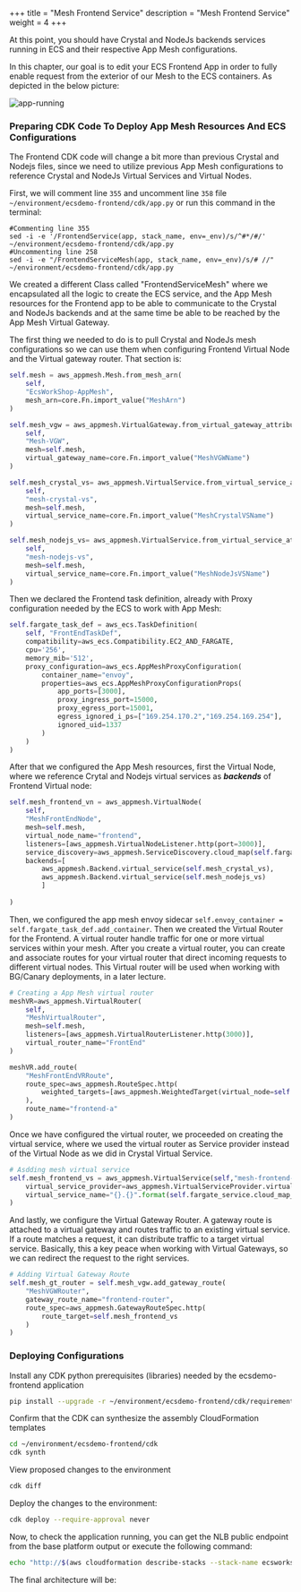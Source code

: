 +++
title = "Mesh Frontend Service"
description = "Mesh Frontend Service"
weight = 4
+++

At this point, you should have Crystal and NodeJs backends services running in ECS and their respective App Mesh configurations.

In this chapter, our goal is to edit your ECS Frontend App in order to fully enable request from the exterior of our Mesh to the ECS containers. As depicted in the below picture:

![app-running](../images/final-app-working.png)


### Preparing CDK Code To Deploy App Mesh Resources And ECS Configurations

The Frontend CDK code will change a bit more than previous Crystal and Nodejs files, since we need to utilize previous App Mesh configurations to reference Crystal and NodeJs Virtual Services and Virtual Nodes. 


First, we will comment line `355` and uncomment line `358` file `~/environment/ecsdemo-frontend/cdk/app.py` or run this command in the terminal:
```
#Commenting line 355
sed -i -e '/FrontendService(app, stack_name, env=_env)/s/^#*/#/' ~/environment/ecsdemo-frontend/cdk/app.py 
#Uncommenting line 258
sed -i -e "/FrontendServiceMesh(app, stack_name, env=_env)/s/# //" ~/environment/ecsdemo-frontend/cdk/app.py 
```

We created a different Class called "FrontendServiceMesh" where we encapsulated all the logic to create the ECS service, and the App Mesh resources for the Frontend app to be able to communicate to the Crystal and NodeJs backends and at the same time be able to be reached by the App Mesh Virtual Gateway.  

The first thing we needed to do is to pull Crystal and NodeJs mesh configurations so we can use them when configuring Frontend Virtual Node and the Virtual gateway router. That section is:

```python
self.mesh = aws_appmesh.Mesh.from_mesh_arn(
    self,
    "EcsWorkShop-AppMesh",
    mesh_arn=core.Fn.import_value("MeshArn")
)

self.mesh_vgw = aws_appmesh.VirtualGateway.from_virtual_gateway_attributes(
    self,
    "Mesh-VGW",
    mesh=self.mesh,
    virtual_gateway_name=core.Fn.import_value("MeshVGWName")
)

self.mesh_crystal_vs= aws_appmesh.VirtualService.from_virtual_service_attributes(
    self,
    "mesh-crystal-vs",
    mesh=self.mesh,
    virtual_service_name=core.Fn.import_value("MeshCrystalVSName")
)

self.mesh_nodejs_vs= aws_appmesh.VirtualService.from_virtual_service_attributes(
    self,
    "mesh-nodejs-vs",
    mesh=self.mesh,
    virtual_service_name=core.Fn.import_value("MeshNodeJsVSName")
)
```

Then we declared the Frontend task definition, already with Proxy configuration needed by the ECS to work with App Mesh:
```python
self.fargate_task_def = aws_ecs.TaskDefinition(
    self, "FrontEndTaskDef",
    compatibility=aws_ecs.Compatibility.EC2_AND_FARGATE,
    cpu='256',
    memory_mib='512',
    proxy_configuration=aws_ecs.AppMeshProxyConfiguration( 
        container_name="envoy",
        properties=aws_ecs.AppMeshProxyConfigurationProps(
            app_ports=[3000],
            proxy_ingress_port=15000,
            proxy_egress_port=15001,
            egress_ignored_i_ps=["169.254.170.2","169.254.169.254"],
            ignored_uid=1337
        )
    )
)
```

After that we configured the App Mesh resources, first the Virtual Node, where we reference Crytal and Nodejs virtual services as **_backends_** of Frontend Virtual node:

```python
self.mesh_frontend_vn = aws_appmesh.VirtualNode(
    self,
    "MeshFrontEndNode",
    mesh=self.mesh,
    virtual_node_name="frontend",
    listeners=[aws_appmesh.VirtualNodeListener.http(port=3000)],
    service_discovery=aws_appmesh.ServiceDiscovery.cloud_map(self.fargate_service.cloud_map_service),
    backends=[
        aws_appmesh.Backend.virtual_service(self.mesh_crystal_vs),
        aws_appmesh.Backend.virtual_service(self.mesh_nodejs_vs)
        ]
    
)
```

Then, we configured the app mesh envoy sidecar `self.envoy_container = self.fargate_task_def.add_container`. Then we created the Virtual Router for the Frontend. A virtual router handle traffic for one or more virtual services within your mesh. After you create a virtual router, you can create and associate routes for your virtual router that direct incoming requests to different virtual nodes. This Virtual router will be used when working with BG/Canary deployments, in a later lecture.

```python
# Creating a App Mesh virtual router
meshVR=aws_appmesh.VirtualRouter(
    self,
    "MeshVirtualRouter",
    mesh=self.mesh,
    listeners=[aws_appmesh.VirtualRouterListener.http(3000)],
    virtual_router_name="FrontEnd"
)

meshVR.add_route(
    "MeshFrontEndVRRoute",
    route_spec=aws_appmesh.RouteSpec.http(
        weighted_targets=[aws_appmesh.WeightedTarget(virtual_node=self.mesh_frontend_vn,weight=1)]
    ),
    route_name="frontend-a"
)
```

Once we have configured the virtual router, we proceeded on creating the virtual service, where we used the virtual router as Service provider instead of the Virtual Node as we did in Crystal Virtual Service.

```python
# Asdding mesh virtual service 
self.mesh_frontend_vs = aws_appmesh.VirtualService(self,"mesh-frontend-vs",
    virtual_service_provider=aws_appmesh.VirtualServiceProvider.virtual_router(meshVR),
    virtual_service_name="{}.{}".format(self.fargate_service.cloud_map_service.service_name,self.fargate_service.cloud_map_service.namespace.namespace_name)
)
```

And lastly, we configure the Virtual Gateway Router. A gateway route is attached to a virtual gateway and routes traffic to an existing virtual service. If a route matches a request, it can distribute traffic to a target virtual service. Basically, this a key peace when working with Virtual Gateways, so we can redirect the request to the right services.

```python
# Adding Virtual Gateway Route
self.mesh_gt_router = self.mesh_vgw.add_gateway_route(
    "MeshVGWRouter",
    gateway_route_name="frontend-router",
    route_spec=aws_appmesh.GatewayRouteSpec.http(
        route_target=self.mesh_frontend_vs
    )
)
```

### Deploying Configurations

Install any CDK python prerequisites (libraries) needed by the ecsdemo-frontend application 
```bash
pip install --upgrade -r ~/environment/ecsdemo-frontend/cdk/requirements.txt 
```

Confirm that the CDK can synthesize the assembly CloudFormation templates
```bash
cd ~/environment/ecsdemo-frontend/cdk
cdk synth
```

View proposed changes to the environment
```bash
cdk diff
```

Deploy the changes to the environment:
```bash
cdk deploy --require-approval never
```

Now, to check the application running, you can get the NLB public endpoint from the base platform output or execute the following command:
```bash
echo "http://$(aws cloudformation describe-stacks --stack-name ecsworkshop-base --query "Stacks[0].Outputs[?OutputKey=='MeshGwNlbDns'].OutputValue" --output text)"
```

The final architecture will be:
